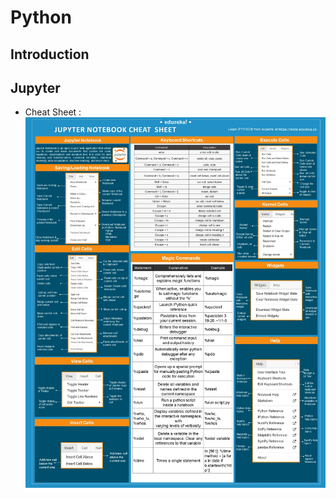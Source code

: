 # Python

## Introduction



## Jupyter
  - Cheat Sheet : ![jupyter_keymap](static/jupyter_keymap.png)

